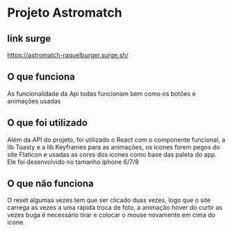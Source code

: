 # Projeto Astromatch

## link surge
https://astromatch-raquelburger.surge.sh/

## O que funciona
As funcionalidade da Api todas funcionam bem como os botões e animações usadas

## O que foi utilizado
Além da API do projeto, foi utilizado o React com o componente funcional, a lib Toasty e a lib Keyframes para as animações, os icones forem pegos do site Flaticon e usadas as cores dos icones como base das paleta do app.
Ele foi desenvolvido no tamanho iphone 6/7/8

## O que não funciona
O reset algumas vezes tem que ser clicado duas vezes, logo que o site carrega as vezes a uma rápida troca de foto, a animação hover do curtir as vezes buga é necessário tirar e colocar o mouse novamente em cima do icone.


